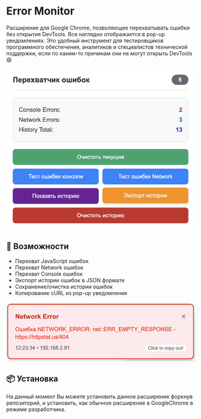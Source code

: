 # Error Monitor

Расширение для Google Chrome, позволяющее перехватывать ошибки без открытия DevTools. Все наглядно отображается в pop-up уведомлениях. Это удобный инструмент для тестировщиков программного обеспечения, аналитиков и специалистов технической поддержки, если по каким-то причинам они не могут открыть DevTools 😄

![Image alt](https://github.com/ArAnKon/error_monitor/blob/d674e3766f6099494f5f6f50221052f87b1e1fc5/demonstration/menu.png)

## 🚀 Возможности

- Перехват JavaScript ошибок
- Перехват Network ошибок
- Перехват Console ошибок
- Экспорт истории ошибок в JSON формате
- Сохранение/очистка истории ошибок
- Копирование cURL из pop-up уведомления

![Image alt](https://github.com/ArAnKon/error_monitor/blob/d674e3766f6099494f5f6f50221052f87b1e1fc5/demonstration/notifications.png)

## 📦 Установка

На данный момент Вы можете установить данное расширение форкнув репозиторий, и установить, как обычное расширение в GoogleChrome в режиме разработчика. 
